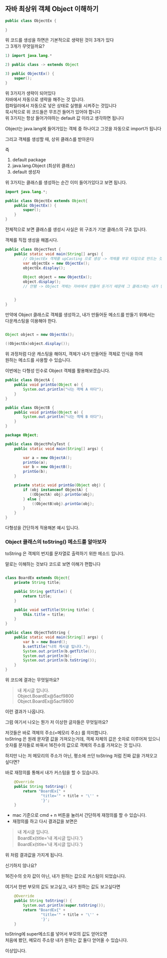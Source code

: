 ## 자바 최상위 객체 Object 이해하기

```java
public class ObjectEx {
    
}

```
위 코드를 생성을 하면은 기본적으로 생략된 것이 3개가 있다<br>
그 3개가 무엇일까요?
```java
1) import java.lang.*

2) public class -> extends Object

3) public ObjectEx() {
    super();
}
```
위 3가지가 생략이 되어있다<br>
자바에서 자동으로 생략을 해주는 것 입니다.<br>
컴파일러에서 자동으로 넣은 상태로 실행을 시켜주는 것입니다<br>
묵시적으로 위 코드들은 무조건 들어가 있어야 합니다<br>
위 3가지는 항상 들어가야하는 default 값 이라고 생각하면 됩니다

Object는 java.lang에 들어가있는 객체 중 하나이고 그것을 자동으로 import가 됩니다

그리고 객체를 생성할 때, 상위 클래스를 받아온다

즉
1) default package
2) java.lang.Object (최상위 클래스)
3) default 생성자

위 3가지는 클래스를 생성하는 순간 이미 들어가있다고 보면 됩니다.

```java
import java.lang.*;

public class ObjectEx extends Object{
    public ObjectEx() {
        super();
    }
}

```
전체적으로 보면 클래스를 생성시 사실은 위 구조가 기본 클래스의 구조 입니다.

객체를 직접 생성을 해봅시다.
```java
public class ObjectTest {
    public static void main(String[] args) {
        // ObjectEx 객체를 upCasting 으로 생성 -> 객체를 부모 타입으로 만드는 것
        var objectEx = new ObjectEx();
        objectEx.display();
        
        Object object = new ObjectEx();
        object.display(); 
        // 안됌 -> Object 객체는 자바에서 만들어 둔거기 때문에 그 클래스에는 내가 만들어둔 display가 없다


    }
}
```

만약에 Object 클래스로 객체를 생성하고, 내가 만들어둔 메소드를 만들기 위해서는 <br>
다운캐스팅을 이용해야 한다.
```java

Object object = new ObjectEx();
        
((ObjectEx)object.display()); 
```
위 과정처럼 다운 캐스팅을 해야지, 객체가 내가 만들어둔 객체로 인식을 하여<br>
원하는 메소드를 사용할 수 있습니다.


이번에는 다형성 인수로 Object 객체를 활용해보겠습니다.
```java
public class ObjectA {
    public void printGo(Object o) {
        System.out.println("나는 객체 A 이다");
    }
}

```

```java
public class ObjectB {
    public void printGo(Object o) {
        System.out.println("나는 객체 B 이다");
    }
}

```

```java
package Object;

public class ObjectPolyTest {
    public static void main(String[] args) {

        var a = new ObjectA();
        printGo(a);
        var b = new ObjectB();
        printGo(b);
    }

    private static void printGo(Object obj) {
        if (obj instanceof ObjectA) {
           ((ObjectA) obj).printGo(obj);
        } else {
            ((ObjectB)obj).printGo(obj);
        }
    }
}

```

다형성을 간단하게 적용해본 예시 입니다. 

### Object 클래스의 toString() 메소드를 알아보자
toString 은 객체의 번지를 문자열로 출력하기 위한 메소드 입니다.

말로는 이해하는 것보다 코드로 보면 이해가 편합니다
```java

class BoardEx extends Object{
    private String title;

    public String getTitle() {
        return title;
    }

    public void setTitle(String title) {
        this.title = title;
    }
}

public class ObjectToString {
    public static void main(String[] args) {
        var b = new Board();
        b.setTitle("나의 게시글 입니다.");
        System.out.println(b.getTitle());
        System.out.println(b);
        System.out.println(b.toString());
    }
}
```
위 코드에 결과는 무엇일까요?
> 내 게시글 입니다.<br>
> Object.BoardEx@5acf9800 <br>
> Object.BoardEx@5acf9800

이런 결과가 나옵니다.

그럼 여기서 나오는 뭔가 저 이상한 글자들은 무엇일까요?

저것들은 바로 객체의 주소(=메모리 주소) 를 의미합니다.<br>
toString 은 원래 문자열 값을 가져오는거데, 객체 자체의 값은 숫자로 이루어져 있으니<br>
숫자를 문자들로 바꿔서 16진수의 값으로 객체의 주소를 가져오는 것 입니다.<br>

하지만 나는 저 메모리의 주소가 아닌, 평소에 쓰던 toString 처럼 진짜 값을 가져오고 싶다면?<br>

바로 재정의를 통해서 내가 커스텀을 할 수 있습니다.
```java
    @Override
    public String toString() {
        return "BoardEx{" +
                "title='" + title + '\'' +
                '}';
    }
```

- mac 기준으로 cmd + n 버튼을 눌러서 간단하게 재정의를 할 수 있습니다.
- 재정의를 하고 다시 결과값을 보면은
> 내 게시글 입니다.<br>
BoardEx{title='내 게시글 입니다.'}<br>
BoardEx{title='내 게시글 입니다.'}

위 처럼 결과값을 가지게 됩니다. 

신기하지 않나요? 

16진수의 숫자 값이 아닌, 내가 원하는 값으로 커스텀이 되었습니다.

여기서 한번 부모의 값도 보고싶고, 내가 원하는 값도 보고싶다면
```java
    @Override
    public String toString() {
        System.out.println(super.toString());
        return "BoardEx{" +
                "title='" + title + '\'' +
                '}';
    }
```
toString에 super메소드를 넣어서 부모의 값도 얻어오면 <br>
처음에 봤던, 메모리 주소랑 내가 원하는 값 둘다 얻어올 수 있습니다.

이상입니다.












